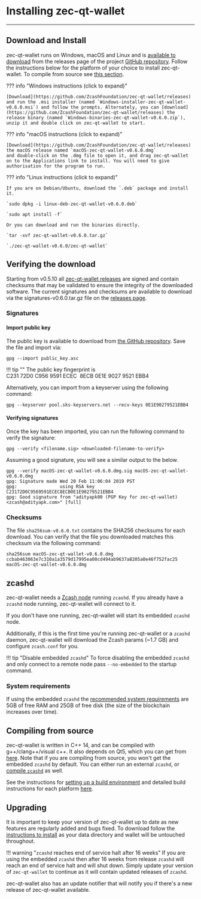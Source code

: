 # Installing zec-qt-wallet
---

## Download and Install

zec-qt-wallet runs on Windows, macOS and Linux and is [available to download](https://github.com/ZcashFoundation/zec-qt-wallet/releases) from the releases page of the project [GitHub repository](https://github.com/ZcashFoundation/zec-qt-wallet/). Follow the instructions below for the platform of your choice to install zec-qt-wallet. To compile from source see [this section](compile-from-source).

??? info "Windows instructions (click to expand)"

    [Download](https://github.com/ZcashFoundation/zec-qt-wallet/releases) and run the .msi installer (named `Windows-installer-zec-qt-wallet-v0.6.0.msi`) and follow the prompts. Alternately, you can [download](https://github.com/ZcashFoundation/zec-qt-wallet/releases) the release binary (named `Windows-binaries-zec-qt-wallet-v0.6.0.zip`), unzip it and double click on zec-qt-wallet to start.

??? info "macOS instructions (click to expand)"

    [Download](https://github.com/ZcashFoundation/zec-qt-wallet/releases) the macOS release named `macOS-zec-qt-wallet-v0.6.0.dmg`
    and double-click on the .dmg file to open it, and drag zec-qt-wallet on to the Applications link to install. You will need to give authorisation for the program to run.

??? info "Linux instructions (click to expand)"

    If you are on Debian/Ubuntu, download the `.deb` package and install it.
    
    `sudo dpkg -i linux-deb-zec-qt-wallet-v0.6.0.deb`
    
    `sudo apt install -f`

    Or you can download and run the binaries directly.
    
    `tar -xvf zec-qt-wallet-v0.6.0.tar.gz`
    
    `./zec-qt-wallet-v0.6.0/zec-qt-wallet` 

## Verifying the download

Starting from v0.5.10 all [zec-qt-wallet releases](https://github.com/ZcashFoundation/zec-qt-wallet/releases) are signed and contain checksums that may be validated to ensure the integrity of the downloaded software. The current signatures and checksums are available to download via the signatures-v0.6.0.tar.gz file on the [releases page](https://github.com/ZcashFoundation/zec-qt-wallet/releases).

### Signatures

#### Import public key

The public key is available to download from [the GitHub repository](https://raw.githubusercontent.com/ZcashFoundation/zec-qt-wallet/master/public_key.asc). Save the file and import via: 

`gpg --import public_key.asc`

!!! tip ""
	The public key fingerprint is C231 72D0 C956 9591 ECEC  8ECB 0E1E 9027 9521 EBB4

Alternatively, you can import from a keyserver using the following command:

`gpg --keyserver pool.sks-keyservers.net --recv-keys 0E1E90279521EBB4`

#### Verifying signatures

Once the key has been imported, you can run the following command to verify the signature:

`gpg --verify <filename.sig> <downloaded-filename-to-verify>`

Assuming a good signature, you will see a similar output to the below.

```
gpg --verify macOS-zec-qt-wallet-v0.6.0.dmg.sig macOS-zec-qt-wallet-v0.6.0.dmg
gpg: Signature made Wed 20 Feb 11:06:04 2019 PST
gpg:                using RSA key C23172D0C9569591ECEC8ECB0E1E90279521EBB4
gpg: Good signature from "adityapk00 (PGP Key for zec-qt-wallet) <zcash@adityapk.com>" [full]
```

### Checksums

The file `sha256sum-v0.6.0.txt` contains the SHA256 checksums for each download. You can verify that the file you downloaded matches this checksum via the following command:

```
sha256sum macOS-zec-qt-wallet-v0.6.0.dmg
ccbab463063e7c310a1a3579d17995ea00cd494ab9637a8205a0e46f752fac25  macOS-zec-qt-wallet-v0.6.0.dmg
```

## zcashd

zec-qt-wallet needs a [Zcash node](https://zcash.readthedocs.io/en/latest/rtd_pages/user_guide.html#installation) running `zcashd`. If you already have a `zcashd` node running, zec-qt-wallet will connect to it. 

If you don't have one running, zec-qt-wallet will start its embedded `zcashd` node. 

Additionally, if this is the first time you're running zec-qt-wallet or a `zcashd` daemon, zec-qt-wallet will download the Zcash params (~1.7 GB) and configure `zcash.conf` for you. 

!!! tip "Disable embedded `zcashd`"
    To force disabling the embedded `zcashd` and only connect to a remote node pass `--no-embedded` to the startup command.

### System requirements

If using the embedded `zcashd` the [recommended system requirements](https://zcash.readthedocs.io/en/latest/rtd_pages/user_guide.html#getting-started) are 5GB of free RAM and 25GB of free disk (the size of the blockchain increases over time).

## Compiling from source
zec-qt-wallet is written in C++ 14, and can be compiled with g++/clang++/visual c++. It also depends on Qt5, which you can get from [here](https://www.qt.io/download). Note that if you are compiling from source, you won't get the embedded `zcashd` by default. You can either run an external `zcashd`, or [compile `zcashd`](/setting-up-build-env/#compiling-zcashd-for-embedded-zcashd) as well. 

See the instructions for [setting up a build environment](/setting-up-build-env) and detailed build instructions for each platform [here](/compile-from-source).

## Upgrading

It is important to keep your version of zec-qt-wallet up to date as new features are regularly added and bugs fixed. To download follow the [instructions to install](/installation/#download-and-install) as your data directory and wallet will be untouched throughout. 

!!! warning "`zcashd` reaches end of service halt after 16 weeks"
    If you are using the embedded `zcashd` then after 16 weeks from release `zcashd` will reach an end of service halt and will shut down. Simply update your version of `zec-qt-wallet` to continue as it will contain updated releases of `zcashd`.

zec-qt-wallet also has an update notifier that will notify you if there's a new release of zec-qt-wallet available.
